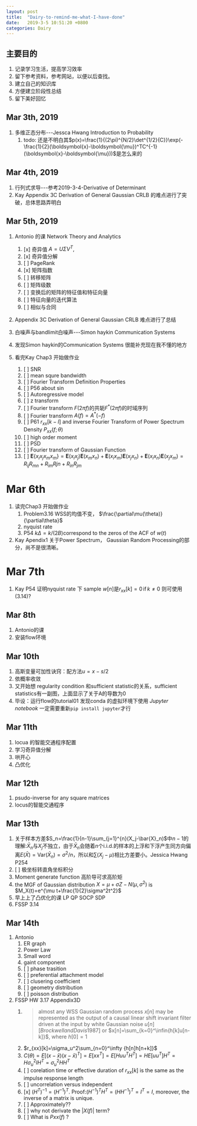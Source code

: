 ```yaml
---
layout: post
title:  "Dairy-to-remind-me-what-I-have-done"
date:   2019-3-5 10:51:20 +0800
categories: Dairy
---
```


## 主要目的

1. 记录学习生活，提高学习效率
2. 留下参考资料，参考网站，以便以后查找。
3. 建立自己的知识库
4. 方便建立阶段性总结
5. 留下美好回忆

## Mar 3th, 2019

1. 多维正态分布---Jessca Hwang Introduction to Probability
   1. todo: 还是不明白其$p(x)=\frac{1}{(2\pi)^{N/2}\det^{1/2}{C}}\exp(-\frac{1}{2}(\boldsymbol{x}-\boldsymbol{\mu})^TC^{-1}(\boldsymbol{x}-\boldsymbol{\mu}))$是怎么来的

## Mar 4th, 2019

1. 行列式求导---参考2019-3-4-Derivative of Determinant
2. Kay Appendix 3C Derivation of General Gaussian CRLB 的难点进行了突破，总体思路弄明白

## Mar 5th, 2019

1. Antonio 的课 Network Theory and Analytics
   1. [x] 奇异值 $A=U\Sigma V^T,$
   2. [x] 奇异值分解
   3. [ ] PageRank
   4. [x] 矩阵指数
   5. [ ] 转移矩阵
   6. [ ] 矩阵级数
   7. [ ] 变换后的矩阵的特征值和特征向量
   8. [ ] 特征向量的迭代算法
   9. [ ] 相似与合同

2. Appendix 3C Derivation of General Gaussian CRLB 难点进行了总结
3. 白噪声与bandlimit白噪声---Simon haykin   Communication Systems
4. 发现Simon haykin的Communication Systems 很能补充现在我不懂的地方
5. 看完Kay Chap3 开始做作业
   1. [ ] SNR
   2. [ ] mean squre bandwidth
   3. [ ] Fourier Transform Definition Properties
   4. [ ] P56 about sin
   5. [ ] Autoregressive model
   6. [ ] z transform
   7. [ ] Fourier transform $F(2\pi f)$的共轭$F^*(2\pi f)$的时域序列
   8. [ ] Fourier transform $A(f)=A^*(-f)$
   9. [ ] P61 $r_{xx}[k-l]$ and inverse Fourier Transform of Power Spectrum Density $P_{xx}(f;\theta)$
   10. [ ] high order moment
   11. [ ] PSD
   12. [ ] Fourier transform of Gaussian Function
   13. [ ] $\boldsymbol{E}\{x_ix_jx_mx_m\}=\boldsymbol{E}(x_ix_j)\boldsymbol{E}(x_mx_n)+\boldsymbol{E}(x_ix_m)\boldsymbol{E}(x_jx_n)+\boldsymbol{E}(x_ix_n)\boldsymbol{E}(x_jx_m)=R_{ij}R_{mn}+R_{im}R{jn}+R_{in}R_{jm}$

# Mar 6th

1. 读完Chap3 开始做作业
   1. Problem3.16 WSS的均值不变， $\frac{\partial\mu(\theta)}{\partial\theta}$
   2. nyquist rate
   3. P54 $k\Delta=k/(2B)$correspond to the zeros of the ACF of $w(t)$
2. Kay Apendix1 关于Power Spectrum， Gaussian Random Processing的部分，尚不是很清晰。

# Mar 7th

1. Kay P54 证明nyquist rate 下 sample $w[n]$是$r_{xx}[k] = 0 \,\text{if} \,  k \neq0$ 则可使用$(3.14)$?

## Mar 8th

1. Antonio的课
2. 安装flow环境

## Mar 10th

1. 高斯变量可加性诀窍：配方法$u=x-s/2$
2. 依概率收敛
3. 又开始想 regularity condition 和sufficient statistic的关系，sufficient statistics有一副图，上面显示了关于A的导数为0
4. 毕设：运行flow的tutorial01 发现conda 的虚拟环境下使用 *Jupyter notebook* 一定需要重新`pip install jupyter`才行

## Mar 11th

1. locua 的智能交通程序配置
2. 学习奇异值分解
3. 哄开心
4. 凸优化

## Mar 12th

1. psudo-inverse for any square matrices
2. locus的智能交通程序

## Mar 13th

1. 关于样本方差$S_n=\frac{1}{n-1}\sum_{j=1}^{n}(X_j-\bar{X}_n)$中$n-1$的理解:$\bar{X}_n$与$X_j$不独立，由于$\bar{X}_n$会随着$n$个i.i.d.的样本的上浮和下浮产生同方向偏离$E(\bar{X})=\text{Var}(\bar{X}_n)=\sigma^2/n$，所以和$\sum(X_j-\mu)$相比方差要小。Jessica Hwang P254
2. [ ] 极坐标转直角坐标积分
3. Moment generate function 高阶导可求高阶矩
4. the MGF of Gaussian distribution $X=\mu+\sigma Z - N(\mu, \sigma^2)$ is $M_X(t)=e^{\mu t+\frac{1}{2}\sigma^2t^2}$
5. 早上上了凸优化的课 LP QP SOCP SDP
6. FSSP 3.14

## Mar 14th

1. Antonio
   1. ER graph
   2. Power Law
   3. Small word
   4. gaint component
   5. [ ] phase trasition
   6. [ ] preferential attachment model
   7. [ ] clusering coefficient
   8. [ ] geometry distribution
   9. [ ] poisson distribution
2. FSSP HW 3.17 Appendix3D
   1. >almost any WSS Gaussian random process $x[n]$ may be represented as the output of a causal linear shift invariant filter driven at the input by white Gaussian noise $u[n]$ $[Brockwell and Davis 1987]$ or $x[n]=\sum_{k=0}^\infin{h[k]u[n-k]}$, where $h[0]=1$
   2. $r_{xx}[k]=\sigma_u^2\sum_{n=0}^\infty {h[n]h[n+k]}$
   3. $C(\theta)=E[(x-\bar{x})(x-\bar{x})^T]=E[xx^T]=E[Huu^TH^T]=HE[uu^T]H^T=H\sigma_u^2IH^T=\sigma_u^2HH^T$
   4. [ ] corelation time or effective duration of $r_{xx}[k]$ is the same as the impulse response length
   5. [ ] uncorrelation versus independent
   6. [x] $(H^T)^{-1}=(H^{-1})^{T}$. Proof:$(H^{-1})^{T}H^T=(HH^{-1})^T=I^T=I$, moreover, the inverse of a matrix is unique.
   7. [ ] Approximately??
   8. [ ] why not derivate the $|X(f)|$ term?
   9. [ ] What is $Pxx(f)$ ?
